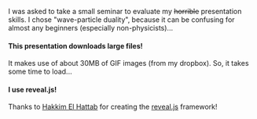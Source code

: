 I was asked to take a small seminar to evaluate my <s>horrible</s> presentation skills. I chose "wave-particle duality", because it can be confusing for almost any beginners (especially non-physicists)...

#### This presentation downloads large files!

It makes use of about 30MB of GIF images (from my dropbox). So, it takes some time to load...

#### I use reveal.js!

Thanks to [Hakkim El Hattab](https://github.com/hakimel) for creating the [reveal.js](http://lab.hakim.se/reveal-js) framework!
